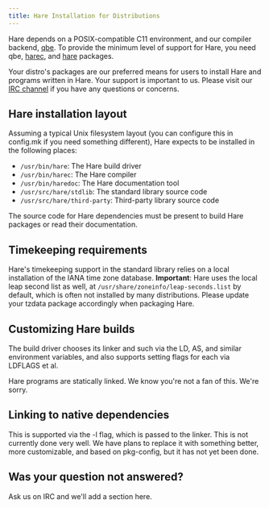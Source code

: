 ```yaml
---
title: Hare Installation for Distributions
---
```


Hare depends on a POSIX-compatible C11 environment, and our compiler backend,
[qbe]. To provide the minimum level of support for Hare, you need qbe, [harec],
and [hare] packages.

[qbe]: https://c9x.me/compile/
[harec]: https://git.sr.ht/~sircmpwn/harec
[hare]: https://git.sr.ht/~sircmpwn/hare

Your distro's packages are our preferred means for users to install Hare and
programs written in Hare. Your support is important to us. Please visit our [IRC
channel] if you have any questions or concerns.

[IRC channel]: irc://irc.libera.chat/#hare

## Hare installation layout

Assuming a typical Unix filesystem layout (you can configure this in config.mk
if you need something different), Hare expects to be installed in the following
places:

- `/usr/bin/hare`: The Hare build driver
- `/usr/bin/harec`: The Hare compiler
- `/usr/bin/haredoc`: The Hare documentation tool
- `/usr/src/hare/stdlib`: The standard library source code
- `/usr/src/hare/third-party`: Third-party library source code

The source code for Hare dependencies must be present to build Hare packages or
read their documentation.

## Timekeeping requirements

Hare's timekeeping support in the standard library relies on a local
installation of the IANA time zone database. **Important**: Hare uses the local
leap second list as well, at `/usr/share/zoneinfo/leap-seconds.list` by default,
which is often not installed by many distributions. Please update your tzdata
package accordingly when packaging Hare.

## Customizing Hare builds

The build driver chooses its linker and such via the LD, AS, and similar
environment variables, and also supports setting flags for each via LDFLAGS et
al.

Hare programs are statically linked. We know you're not a fan of this. We're
sorry.

## Linking to native dependencies

This is supported via the -l flag, which is passed to the linker. This is not
currently done very well. We have plans to replace it with something better,
more customizable, and based on pkg-config, but it has not yet been done.

## Was your question not answered?

Ask us on IRC and we'll add a section here.
